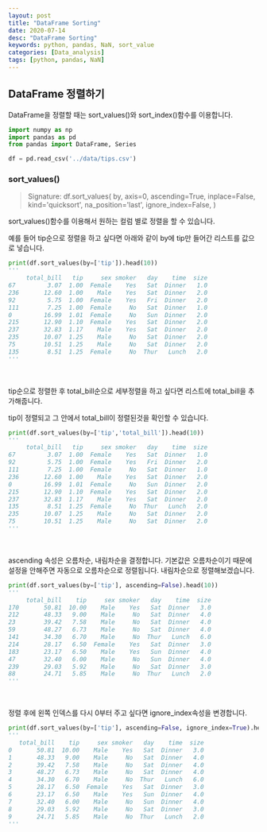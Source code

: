 ```yaml
---
layout: post
title: "DataFrame Sorting"
date: 2020-07-14
desc: "DataFrame Sorting"
keywords: python, pandas, NaN, sort_value
categories: [Data_analysis]
tags: [python, pandas, NaN]
---
```


## DataFrame 정렬하기

DataFrame을 정렬할 때는 sort_values()와 sort_index()함수를 이용합니다. 

~~~python
import numpy as np
import pandas as pd
from pandas import DataFrame, Series

df = pd.read_csv('../data/tips.csv')
~~~

### sort_values()

> Signature:
df.sort_values(
    by,
    axis=0,
    ascending=True,
    inplace=False,
    kind='quicksort',
    na_position='last',
    ignore_index=False,
)

sort_values()함수를 이용해서 원하는 컬럼 별로 정렬을 할 수 있습니다. 

예를 들어 tip순으로 정렬을 하고 싶다면 아래와 같이 by에 tip만 들어간 리스트를 값으로 넣습니다. 

~~~python
print(df.sort_values(by=['tip']).head(10))
'''
     total_bill   tip     sex smoker   day    time  size
67         3.07  1.00  Female    Yes   Sat  Dinner   1.0
236       12.60  1.00    Male    Yes   Sat  Dinner   2.0
92         5.75  1.00  Female    Yes   Fri  Dinner   2.0
111        7.25  1.00  Female     No   Sat  Dinner   1.0
0         16.99  1.01  Female     No   Sun  Dinner   2.0
215       12.90  1.10  Female    Yes   Sat  Dinner   2.0
237       32.83  1.17    Male    Yes   Sat  Dinner   2.0
235       10.07  1.25    Male     No   Sat  Dinner   2.0
75        10.51  1.25    Male     No   Sat  Dinner   2.0
135        8.51  1.25  Female     No  Thur   Lunch   2.0
'''
~~~

<br>

tip순으로 정렬한 후 total_bill순으로 세부정렬을 하고 싶다면 리스트에 total_bill을 추가해줍니다. 

tip이 정렬되고 그 안에서 total_bill이 정렬된것을 확인할 수 있습니다. 

~~~python
print(df.sort_values(by=['tip','total_bill']).head(10))
'''
     total_bill   tip     sex smoker   day    time  size
67         3.07  1.00  Female    Yes   Sat  Dinner   1.0
92         5.75  1.00  Female    Yes   Fri  Dinner   2.0
111        7.25  1.00  Female     No   Sat  Dinner   1.0
236       12.60  1.00    Male    Yes   Sat  Dinner   2.0
0         16.99  1.01  Female     No   Sun  Dinner   2.0
215       12.90  1.10  Female    Yes   Sat  Dinner   2.0
237       32.83  1.17    Male    Yes   Sat  Dinner   2.0
135        8.51  1.25  Female     No  Thur   Lunch   2.0
235       10.07  1.25    Male     No   Sat  Dinner   2.0
75        10.51  1.25    Male     No   Sat  Dinner   2.0
'''
~~~

<br>

ascending 속성은 오름차순, 내림차순을 결정합니다. 기본값은 오름차순이기 때문에 설정을 안해주면 자동으로 오름차순으로 정렬됩니다. 내림차순으로 정렬해보겠습니다. 

~~~python
print(df.sort_values(by=['tip'], ascending=False).head(10))
'''
     total_bill    tip     sex smoker   day    time  size
170       50.81  10.00    Male    Yes   Sat  Dinner   3.0
212       48.33   9.00    Male     No   Sat  Dinner   4.0
23        39.42   7.58    Male     No   Sat  Dinner   4.0
59        48.27   6.73    Male     No   Sat  Dinner   4.0
141       34.30   6.70    Male     No  Thur   Lunch   6.0
214       28.17   6.50  Female    Yes   Sat  Dinner   3.0
183       23.17   6.50    Male    Yes   Sun  Dinner   4.0
47        32.40   6.00    Male     No   Sun  Dinner   4.0
239       29.03   5.92    Male     No   Sat  Dinner   3.0
88        24.71   5.85    Male     No  Thur   Lunch   2.0
'''
~~~

<br>

정렬 후에 왼쪽 인덱스를 다시 0부터 주고 싶다면 ignore_index속성을 변경합니다. 

~~~python
print(df.sort_values(by=['tip'], ascending=False, ignore_index=True).head(10))
'''
   total_bill    tip     sex smoker   day    time  size
0       50.81  10.00    Male    Yes   Sat  Dinner   3.0
1       48.33   9.00    Male     No   Sat  Dinner   4.0
2       39.42   7.58    Male     No   Sat  Dinner   4.0
3       48.27   6.73    Male     No   Sat  Dinner   4.0
4       34.30   6.70    Male     No  Thur   Lunch   6.0
5       28.17   6.50  Female    Yes   Sat  Dinner   3.0
6       23.17   6.50    Male    Yes   Sun  Dinner   4.0
7       32.40   6.00    Male     No   Sun  Dinner   4.0
8       29.03   5.92    Male     No   Sat  Dinner   3.0
9       24.71   5.85    Male     No  Thur   Lunch   2.0
'''
~~~